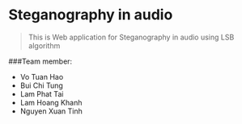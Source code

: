 # Steganography in audio
>This is Web application for Steganography in audio using LSB algorithm

###Team member:
* Vo Tuan Hao
* Bui Chi Tung
* Lam Phat Tai
* Lam Hoang Khanh
* Nguyen Xuan Tinh
